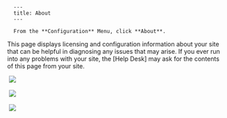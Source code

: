 
      ---
      title: About
      ---

      From the **Configuration** Menu, click **About**.   
  
This page displays licensing and configuration information about your site that can be helpful in diagnosing any issues that may arise. If you ever run into any problems with your site, the \[Help Desk\] may ask for the contents of this page from your site.  
  
 ![](images/1416329225030.png)  
  
  
 ![](images/1416329434082.png)  
  
 ![](images/1416329469009.png)
      
